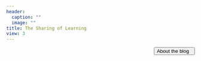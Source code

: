 ```yaml
---
header:
  caption: ""
  image: ""
title: The Sharing of Learning
view: 3
---
```


<style>
#hide_show {
  position: relative;
  float: right;
}
</style>

<button id="hide_show" class="btn btn-primary" onclick="myFunction()">
  About the blog  &nbsp <i class="fa fa-info-circle" aria-hidden="true"></i>
</button>

<div id="about_the_blog" style="display: none">

As [Professor Cortella](https://en.wikipedia.org/wiki/Mario_Sergio_Cortella) once said:

> Há duas coisas na vida que, se você guardar, você perde: conhecimento e afeto. Se você guardar, eles vão embora. A única maneira de ter conhecimento e afeto é reparti-los.

In plain English, he says there are two things in life that you loose as you keep for yourself: affection and knowledge. Kept for oneself, they are actually gone. The only way to preserve affection and knowledge, Cortella says, is through sharing.

The learning process, I believe, needs not to be kept for ourselves. Rather, it ~~can~~ _should_ be shared - just like knowledge and affection. Here, I will make public a few challenges I face while learning health data science. This is also a disclaimer: __I am learning__. Hopefully, one day all this might serve you as well.

</div>


<script>
function myFunction() {
  var x = document.getElementById("about_the_blog");
  if (x.style.display === "none") {
    x.style.display = "block";
  } else {
    x.style.display = "none";
  }
}

</script>

<br>